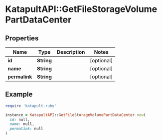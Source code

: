 # KatapultAPI::GetFileStorageVolumePartDataCenter

## Properties

| Name | Type | Description | Notes |
| ---- | ---- | ----------- | ----- |
| **id** | **String** |  | [optional] |
| **name** | **String** |  | [optional] |
| **permalink** | **String** |  | [optional] |

## Example

```ruby
require 'katapult-ruby'

instance = KatapultAPI::GetFileStorageVolumePartDataCenter.new(
  id: null,
  name: null,
  permalink: null
)
```

